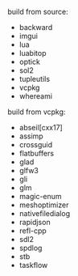 build from source:

* backward
* imgui
* lua
* luabitop
* optick
* sol2
* tupleutils
* vcpkg
* whereami

build from vcpkg:

* abseil[cxx17]
* assimp
* crossguid
* flatbuffers
* glad
* glfw3
* gli
* glm
* magic-enum
* meshoptimizer
* nativefiledialog
* rapidjson
* refl-cpp
* sdl2
* spdlog
* stb
* taskflow